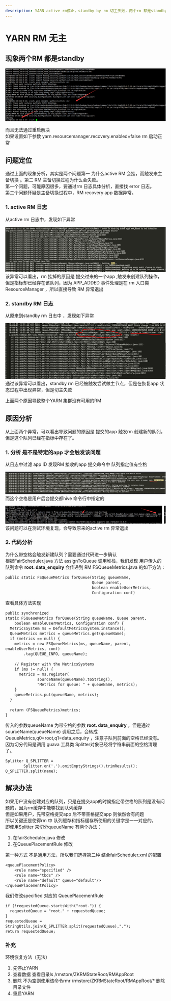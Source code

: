 ```yaml
---
description: YARN active rm停止，standby by rm 切主失败，两个rm 都是standby,yarn 状态异常
---
```


# YARN RM 无主

## 现象两个RM 都是standby

![](/images/rm1.png)

而且无法通过重启解决  
如果设置如下参数  yarn.resourcemanager.recovery.enabled=false rm 启动正常

## 问题定位
通过上面的现象分析，其实是两个问题第一 为什么active RM 会挂，而触发来主备切换 。第二 RM 主备切换过程为什么会失败。   
第一个问题，可能原因很多，要通过rm 日志具体分析，直接找 error  日志。   
第二个问题怀疑是主备切换过程中，RM recovery app 数据异常。  

### 1. active RM 日志
从active rm 日志中，发现如下异常   

![](/images/rm2.png)
该异常可以看出，rm 挂掉的原因是 提交过来的一个app ,触发来创建队列操作，但是指标却已经存在该队列，因为 APP_ADDED 事件处理是在 rm 入口类 ResourceManager ，所以直接导致 RM 异常退出

### 2. standby RM 日志
从原来到standby rm 日志中 ，发现如下异常

![](/images/rm3.png)
通过该异常可以看出，standby rm 已经被触发尝试做主节点，但是在恢复app 状态过程中出现异常，但是切主失败   

上面两个原因导致整个YARN 集群没有可用的RM

## 原因分析
从上面两个异常，可以看出导致问题的原因是 提交的app 触发rm 创建新的队列，但是这个队列已经在指标中存在了。

### 1. 分析 是不是特定的app 才会触发该问题
从日志中过滤 app ID 发现RM 接收的app 提交命令中 队列指定值有空格  

![](/images/rm4.png)
而这个空格是用户后台提交都hive 命令行中指定的  

![](/images/rm6.png)
该问题可以在测试环境复现，会导致原来的active rm 异常退出

### 2. 代码分析
为什么带空格会触发新建队列？需要通过代码进一步确认  
根据FairScheduler.java 方法 assignToQueue 调用堆栈，我们发现 用户传入的 队列命令 **root. data_enquiry** 会传递到 RM FSQueueMetrics.java 的如下方法：
```
public static FSQueueMetrics forQueue(String queueName,
                                      Queue parent,
                                      boolean enableUserMetrics,
                                      Configuration conf)
```
查看具体方法实现
```
public synchronized
static FSQueueMetrics forQueue(String queueName, Queue parent,
    boolean enableUserMetrics, Configuration conf) {
  MetricsSystem ms = DefaultMetricsSystem.instance();
  QueueMetrics metrics = queueMetrics.get(queueName);
  if (metrics == null) {
    metrics = new FSQueueMetrics(ms, queueName, parent, enableUserMetrics, conf)
        .tag(QUEUE_INFO, queueName);

    // Register with the MetricsSystems
    if (ms != null) {
      metrics = ms.register(
              sourceName(queueName).toString(),
              "Metrics for queue: " + queueName, metrics);
    }
    queueMetrics.put(queueName, metrics);
  }

  return (FSQueueMetrics)metrics;
}
```
传入的参数queueName 为带空格的参数 **root. data_enquiry**  ，但是通过 sourceName(queueName) 调用之后，会转成QueueMetrics,q0=root,q1=data_enquiry ，注意子队列前面的空格已经没有。  
因为切分代码是调用 guava 工具类 Splitter对象已经将字符串前面的空格清理了。
```
Splitter Q_SPLITTER =
        Splitter.on('.').omitEmptyStrings().trimResults();
Q_SPLITTER.split(name);
```
## 解决办法
如果用户没有创建对应的队列，只是在提交app的时候指定带空格的队列是没有问题的，因为rm缓存中能够找到队列缓存   
但是如果用户，先带空格提交app 后不带空格提交app 则依然会有问题  
所以关键还是使得rm 中 队列缓存和指标缓存所使用的关键字是一一对应的。  
即使用Splitter 来切分queueName
有两个办法：   
1. 在fairScheduler.java 修改
2. 在QueuePlacementRule 修改

第一种方式 不是通用方法，所以我们选择第二种
结合fairScheduler.xml 的配置
```
<queuePlacementPolicy>
    <rule name="specified" />
    <rule name="tbds" />
    <rule name="default" queue="default"/>
</queuePlacementPolicy>
```
我们修改specified 对应的 QueuePlacementRule
```
if (!requestedQueue.startsWith("root.")) {
  requestedQueue = "root." + requestedQueue;
}
requestedQueue = StringUtils.join(Q_SPLITTER.split(requestedQueue),".");
return requestedQueue;
```

### 补充
环境恢复方法（无法）
1. 先停止YARN
2. 查看数据
查看目录ls /rmstore/ZKRMStateRoot/RMAppRoot
3. 删除
不为空则使用该命令rmr /rmstore/ZKRMStateRoot/RMAppRoot/* 删除目录文件
4. 重启YARN
